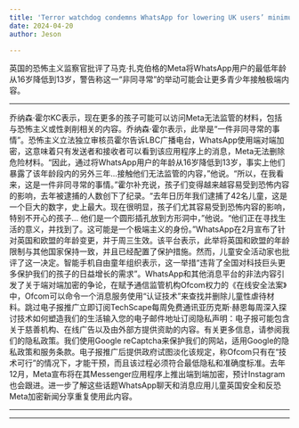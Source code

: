 ```yaml
---
title: 'Terror watchdog condemns WhatsApp for lowering UK users’ minimum age to 13'
date: 2024-04-20
author: Jeson

---
```


英国的恐怖主义监察官批评了马克·扎克伯格的Meta将WhatsApp用户的最低年龄从16岁降低到13岁，警告称这一“非同寻常”的举动可能会让更多青少年接触极端内容。

---
乔纳森·霍尔KC表示，现在更多的孩子可能可以访问Meta无法监管的材料，包括与恐怖主义或性剥削相关的内容。乔纳森·霍尔表示，此举是“一件非同寻常的事情”。恐怖主义立法独立审核员霍尔告诉LBC广播电台，WhatsApp使用端对端加密，这意味着只有发送者和接收者可以看到该应用程序上的消息，Meta无法删除危险材料。“因此，通过将WhatsApp用户的年龄从16岁降低到13岁，事实上他们暴露了该年龄段内的另外三年...接触他们无法监管的内容，”他说。“所以，在我看来，这是一件非同寻常的事情。”霍尔补充说，孩子们变得越来越容易受到恐怖内容的影响，去年被逮捕的人数创下了纪录。“去年日历年我们逮捕了42名儿童，这是一个巨大的数字，史上最大。现在很明显，孩子们尤其容易受到恐怖内容的影响，特别不开心的孩子... 他们是一个圆形插孔放到方形洞中，”他说。“他们正在寻找生活的意义，并找到了。这可能是一个极端主义的身份。”WhatsApp在2月宣布了针对英国和欧盟的年龄变更，并于周三生效。该平台表示，此举将英国和欧盟的年龄限制与其他国家保持一致，并且已经配置了保护措施。然而，儿童安全活动家也批评了这一决定。智能手机自由童年组织表示，这一举措“违背了全国对科技巨头更多保护我们的孩子的日益增长的需求”。WhatsApp和其他消息平台的非法内容引发了关于端对端加密的争论，在赋予通信监管机构Ofcom权力的《在线安全法案》中，Ofcom可以命令一个消息服务使用“认证技术”来查找并删除儿童性虐待材料。跳过电子报推广立即订阅TechScape每周免费通讯亚历克斯·赫恩每周深入探讨技术如何塑造我们的生活输入您的电子邮件地址订阅隐私声明：电子报可能包含关于慈善机构、在线广告以及由外部方提供资助的内容。有关更多信息，请参阅我们的隐私政策。我们使用Google reCaptcha来保护我们的网站，适用Google的隐私政策和服务条款。电子报推广后提供政府试图淡化该规定，称Ofcom只有在“技术可行”的情况下，才能干预，而且该过程必须符合最低隐私和准确度标准。去年12月，Meta宣布将在其Messenger应用程序上推出端到端加密，预计Instagram也会跟进。进一步了解这些话题WhatsApp聊天和消息应用儿童英国安全和反恐Meta加密新闻分享重复使用此内容。

---
---
